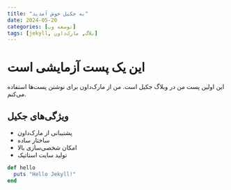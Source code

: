 ```yaml
---
title: "به جکیل خوش آمدید"
date: 2024-05-20
categories: [توسعه وب]
tags: [jekyll, بلاگ, مارک‌داون]
---
```


# این یک پست آزمایشی است

این اولین پست من در وبلاگ جکیل است. من از مارک‌داون برای نوشتن پست‌ها استفاده می‌کنم.

## ویژگی‌های جکیل

- پشتیبانی از مارک‌داون
- ساختار ساده
- امکان شخصی‌سازی بالا
- تولید سایت استاتیک

```ruby
def hello
  puts "Hello Jekyll!"
end
